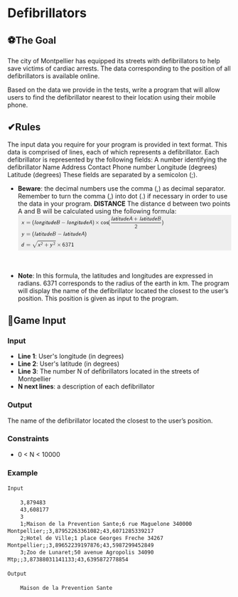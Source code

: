 # Defibrillators

## ⚽The Goal
The city of Montpellier has equipped its streets with defibrillators to help save victims of cardiac arrests. The data corresponding to the position of all defibrillators is available online.

Based on the data we provide in the tests, write a program that will allow users to find the defibrillator nearest to their location using their mobile phone.

## ✔Rules
The input data you require for your program is provided in text format.
This data is comprised of lines, each of which represents a defibrillator. Each defibrillator is represented by the following fields:
A number identifying the defibrillator
Name
Address
Contact Phone number
Longitude (degrees)
Latitude (degrees)
These fields are separated by a semicolon (;).

* **Beware**: the decimal numbers use the comma (,) as decimal separator. Remember to turn the comma (,) into dot (.) if necessary in order to use the data in your program.
**DISTANCE**
The distance d between two points A and B will be calculated using the following formula:
![formula](defibrillators.jpg "The distance d between two points A and B will be calculated. ")

​
* **Note**: In this formula, the latitudes and longitudes are expressed in radians. 6371 corresponds to the radius of the earth in km.
The program will display the name of the defibrillator located the closest to the user’s position. This position is given as input to the program.

## 📑Game Input

### Input
* **Line 1**: User's longitude (in degrees)
* **Line 2**: User's latitude (in degrees)
* **Line 3**: The number N of defibrillators located in the streets of Montpellier
* **N next lines**: a description of each defibrillator

### Output
The name of the defibrillator located the closest to the user’s position.

### Constraints
* 0 < N < 10000

### Example

    Input

        3,879483
        43,608177
        3
        1;Maison de la Prevention Sante;6 rue Maguelone 340000 Montpellier;;3,87952263361082;43,6071285339217
        2;Hotel de Ville;1 place Georges Freche 34267 Montpellier;;3,89652239197876;43,5987299452849
        3;Zoo de Lunaret;50 avenue Agropolis 34090 Mtp;;3,87388031141133;43,6395872778854

    Output

        Maison de la Prevention Sante        